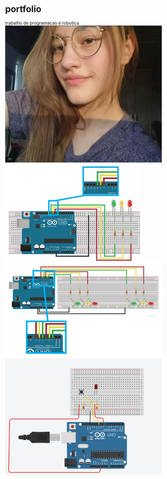 # portfolio
trabalho de programacao e robotica
![alt text](<WhatsApp Image 2025-06-12 at 16.19.54.jpeg>)
![alt text](<Captura de tela 2025-06-11 203900.png>)
![alt text](<Captura de tela 2025-06-11 204803.png>)
![alt text](<Captura de tela 2025-06-11 161132.png>)
